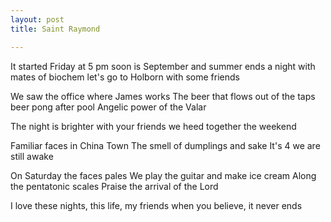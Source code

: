 ```yaml
---
layout: post
title: Saint Raymond

---
```


It started Friday at 5 pm
soon is September and summer ends
a night with mates of biochem
let's go to Holborn with some friends

We saw the office where James works
The beer that flows out of the taps
beer pong after pool
Angelic power of the Valar

The night is brighter with your friends
we heed together the weekend

Familiar faces in China Town
The smell of dumplings and sake
It's 4 we are still awake

On Saturday the faces pales
We play the guitar and make ice cream
Along the pentatonic scales
Praise the arrival of the Lord

I love these nights, this life, my friends
when you believe, it never ends
